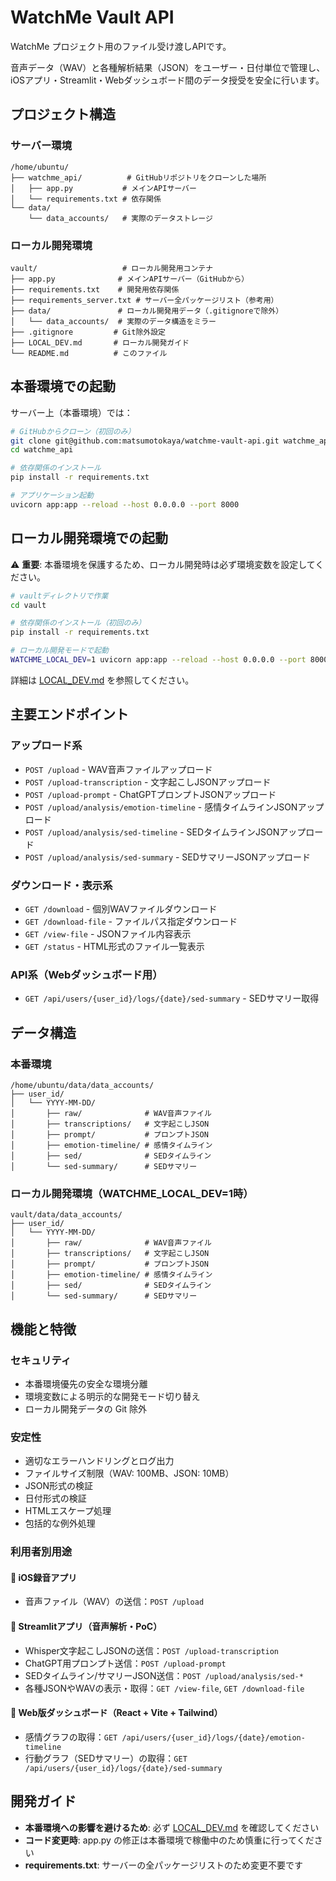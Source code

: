 # WatchMe Vault API

WatchMe プロジェクト用のファイル受け渡しAPIです。

音声データ（WAV）と各種解析結果（JSON）をユーザー・日付単位で管理し、iOSアプリ・Streamlit・Webダッシュボード間のデータ授受を安全に行います。

## プロジェクト構造

### サーバー環境
```
/home/ubuntu/
├── watchme_api/          # GitHubリポジトリをクローンした場所
│   ├── app.py           # メインAPIサーバー
│   └── requirements.txt # 依存関係
└── data/
    └── data_accounts/   # 実際のデータストレージ
```

### ローカル開発環境
```
vault/                   # ローカル開発用コンテナ
├── app.py              # メインAPIサーバー（GitHubから）
├── requirements.txt    # 開発用依存関係
├── requirements_server.txt # サーバー全パッケージリスト（参考用）
├── data/               # ローカル開発用データ（.gitignoreで除外）
│   └── data_accounts/  # 実際のデータ構造をミラー
├── .gitignore         # Git除外設定
├── LOCAL_DEV.md       # ローカル開発ガイド
└── README.md          # このファイル
```

## 本番環境での起動

サーバー上（本番環境）では：

```bash
# GitHubからクローン（初回のみ）
git clone git@github.com:matsumotokaya/watchme-vault-api.git watchme_api
cd watchme_api

# 依存関係のインストール
pip install -r requirements.txt

# アプリケーション起動
uvicorn app:app --reload --host 0.0.0.0 --port 8000
```

## ローカル開発環境での起動

⚠️ **重要**: 本番環境を保護するため、ローカル開発時は必ず環境変数を設定してください。

```bash
# vaultディレクトリで作業
cd vault

# 依存関係のインストール（初回のみ）
pip install -r requirements.txt

# ローカル開発モードで起動
WATCHME_LOCAL_DEV=1 uvicorn app:app --reload --host 0.0.0.0 --port 8000
```

詳細は [LOCAL_DEV.md](LOCAL_DEV.md) を参照してください。

## 主要エンドポイント

### アップロード系
- `POST /upload` - WAV音声ファイルアップロード
- `POST /upload-transcription` - 文字起こしJSONアップロード
- `POST /upload-prompt` - ChatGPTプロンプトJSONアップロード
- `POST /upload/analysis/emotion-timeline` - 感情タイムラインJSONアップロード
- `POST /upload/analysis/sed-timeline` - SEDタイムラインJSONアップロード
- `POST /upload/analysis/sed-summary` - SEDサマリーJSONアップロード

### ダウンロード・表示系
- `GET /download` - 個別WAVファイルダウンロード
- `GET /download-file` - ファイルパス指定ダウンロード
- `GET /view-file` - JSONファイル内容表示
- `GET /status` - HTML形式のファイル一覧表示

### API系（Webダッシュボード用）
- `GET /api/users/{user_id}/logs/{date}/sed-summary` - SEDサマリー取得

## データ構造

### 本番環境
```
/home/ubuntu/data/data_accounts/
├── user_id/
│   └── YYYY-MM-DD/
│       ├── raw/              # WAV音声ファイル
│       ├── transcriptions/   # 文字起こしJSON
│       ├── prompt/           # プロンプトJSON
│       ├── emotion-timeline/ # 感情タイムライン
│       ├── sed/              # SEDタイムライン
│       └── sed-summary/      # SEDサマリー
```

### ローカル開発環境（WATCHME_LOCAL_DEV=1時）
```
vault/data/data_accounts/
├── user_id/
│   └── YYYY-MM-DD/
│       ├── raw/              # WAV音声ファイル
│       ├── transcriptions/   # 文字起こしJSON
│       ├── prompt/           # プロンプトJSON
│       ├── emotion-timeline/ # 感情タイムライン
│       ├── sed/              # SEDタイムライン
│       └── sed-summary/      # SEDサマリー
```

## 機能と特徴

### セキュリティ
- 本番環境優先の安全な環境分離
- 環境変数による明示的な開発モード切り替え
- ローカル開発データの Git 除外

### 安定性
- 適切なエラーハンドリングとログ出力
- ファイルサイズ制限（WAV: 100MB、JSON: 10MB）
- JSON形式の検証
- 日付形式の検証
- HTMLエスケープ処理
- 包括的な例外処理

### 利用者別用途

#### 🔹 iOS録音アプリ
- 音声ファイル（WAV）の送信：`POST /upload`

#### 🔹 Streamlitアプリ（音声解析・PoC）
- Whisper文字起こしJSONの送信：`POST /upload-transcription`
- ChatGPT用プロンプト送信：`POST /upload-prompt`
- SEDタイムライン/サマリーJSON送信：`POST /upload/analysis/sed-*`
- 各種JSONやWAVの表示・取得：`GET /view-file`, `GET /download-file`

#### 🔹 Web版ダッシュボード（React + Vite + Tailwind）
- 感情グラフの取得：`GET /api/users/{user_id}/logs/{date}/emotion-timeline`
- 行動グラフ（SEDサマリー）の取得：`GET /api/users/{user_id}/logs/{date}/sed-summary`

## 開発ガイド

- **本番環境への影響を避けるため**: 必ず [LOCAL_DEV.md](LOCAL_DEV.md) を確認してください
- **コード変更時**: app.py の修正は本番環境で稼働中のため慎重に行ってください
- **requirements.txt**: サーバーの全パッケージリストのため変更不要です